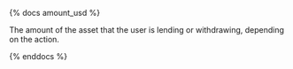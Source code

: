 {% docs amount_usd %}

The amount of the asset that the user is lending or withdrawing, depending on the action.

{% enddocs %}